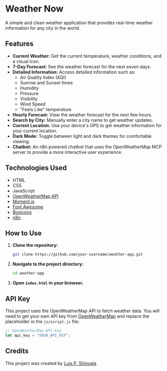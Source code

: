 # Weather Now

A simple and clean weather application that provides real-time weather information for any city in the world.

## Features

- **Current Weather:** Get the current temperature, weather conditions, and a visual icon.
- **7-Day Forecast:** See the weather forecast for the next seven days.
- **Detailed Information:** Access detailed information such as:
    - Air Quality Index (AQI)
    - Sunrise and Sunset times
    - Humidity
    - Pressure
    - Visibility
    - Wind Speed
    - "Feels Like" temperature
- **Hourly Forecast:** View the weather forecast for the next few hours.
- **Search by City:** Manually enter a city name to get weather updates.
- **Current Location:** Use your device's GPS to get weather information for your current location.
- **Dark Mode:** Toggle between light and dark themes for comfortable viewing.
- **Chatbot:** An n8n powered chatbot that uses the OpenWeatherMap MCP server to provide a more interactive user experience.

## Technologies Used

- HTML
- CSS
- JavaScript
- [OpenWeatherMap API](https://openweathermap.org/api)
- [Moment.js](https://momentjs.com/)
- [Font Awesome](https://fontawesome.com/)
- [Boxicons](https://boxicons.com/)
- [n8n](https://n8n.io/)

## How to Use

1.  **Clone the repository:**
    ```bash
    git clone https://github.com/your-username/weather-app.git
    ```
2.  **Navigate to the project directory:**
    ```bash
    cd weather-app
    ```
3.  **Open `index.html` in your browser.**

## API Key

This project uses the OpenWeatherMap API to fetch weather data. You will need to get your own API key from [OpenWeatherMap](https://openweathermap.org/appid) and replace the placeholder in the `js/script.js` file:

```javascript
// OpenWeatherMap API key
let api_key = "YOUR_API_KEY";
```

## Credits

This project was created by [Luis P. Shinyala](https://github.com/ALLBLACKHIM).
